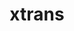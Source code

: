 ---
title: "xtrans"
layout: cache
categories: [package, develop]
meta: {"versions": ["1.3.5", "1.4.0"], "compilers": ["gcc@=11.1.0", "gcc@=11.3.0", "gcc@=7.3.1"], "oss": ["amzn2", "ubuntu20.04", "ubuntu22.04"], "platforms": ["linux"], "targets": ["aarch64", "neoverse_n1", "x86_64_v3"], "stacks": ["aws-isc", "aws-isc-aarch64", "data-vis-sdk", "e4s", "gpu-tests", "ml-linux-x86_64-rocm", "root"], "num_specs": 7, "num_specs_by_stack": {"aws-isc-aarch64": 2, "root": 7, "ml-linux-x86_64-rocm": 3, "aws-isc": 2, "e4s": 2, "gpu-tests": 2, "data-vis-sdk": 2}}
spec_details: [{"hash": "7dvsieixxlday5hay7bx5dbbeisi54jy", "compiler": "gcc@=7.3.1", "versions": ["1.4.0"], "os": "amzn2", "platform": "linux", "target": "aarch64", "variants": ["build_system=autotools"], "stacks": ["aws-isc-aarch64", "root"], "size": "-", "tarball": "https://binaries.spack.io/develop/build_cache/linux-amzn2-aarch64/gcc-7.3.1/xtrans-1.4.0/linux-amzn2-aarch64-gcc-7.3.1-xtrans-1.4.0-7dvsieixxlday5hay7bx5dbbeisi54jy.spack"}, {"hash": "s6jcunf4lg5k2jhb57o6wb4xcsb6tdvi", "compiler": "gcc@=7.3.1", "versions": ["1.4.0"], "os": "amzn2", "platform": "linux", "target": "neoverse_n1", "variants": ["build_system=autotools"], "stacks": ["aws-isc-aarch64", "root"], "size": "-", "tarball": "https://binaries.spack.io/develop/build_cache/linux-amzn2-neoverse_n1/gcc-7.3.1/xtrans-1.4.0/linux-amzn2-neoverse_n1-gcc-7.3.1-xtrans-1.4.0-s6jcunf4lg5k2jhb57o6wb4xcsb6tdvi.spack"}, {"hash": "7cxz6od5kieugokbbjnugcgjwhncs7vb", "compiler": "gcc@=7.3.1", "versions": ["1.4.0"], "os": "amzn2", "platform": "linux", "target": "x86_64_v3", "variants": ["build_system=autotools"], "stacks": ["ml-linux-x86_64-rocm", "aws-isc", "root"], "size": "-", "tarball": "https://binaries.spack.io/develop/build_cache/linux-amzn2-x86_64_v3/gcc-7.3.1/xtrans-1.4.0/linux-amzn2-x86_64_v3-gcc-7.3.1-xtrans-1.4.0-7cxz6od5kieugokbbjnugcgjwhncs7vb.spack"}, {"hash": "k7k2ndorbum2rdkijczskxz7to5nfhmg", "compiler": "gcc@=7.3.1", "versions": ["1.3.5"], "os": "amzn2", "platform": "linux", "target": "x86_64_v3", "variants": ["build_system=autotools"], "stacks": ["ml-linux-x86_64-rocm", "aws-isc", "root"], "size": "-", "tarball": "https://binaries.spack.io/develop/build_cache/linux-amzn2-x86_64_v3/gcc-7.3.1/xtrans-1.3.5/linux-amzn2-x86_64_v3-gcc-7.3.1-xtrans-1.3.5-k7k2ndorbum2rdkijczskxz7to5nfhmg.spack"}, {"hash": "wyunaxcmqbcacyh2qukkl2mcmisuwie7", "compiler": "gcc@=11.1.0", "versions": ["1.4.0"], "os": "ubuntu20.04", "platform": "linux", "target": "x86_64_v3", "variants": ["build_system=autotools"], "stacks": ["e4s", "root", "gpu-tests", "data-vis-sdk"], "size": "-", "tarball": "https://binaries.spack.io/develop/build_cache/linux-ubuntu20.04-x86_64_v3/gcc-11.1.0/xtrans-1.4.0/linux-ubuntu20.04-x86_64_v3-gcc-11.1.0-xtrans-1.4.0-wyunaxcmqbcacyh2qukkl2mcmisuwie7.spack"}, {"hash": "jri2e66uaso24oroht574vdqda3fbby5", "compiler": "gcc@=11.1.0", "versions": ["1.3.5"], "os": "ubuntu20.04", "platform": "linux", "target": "x86_64_v3", "variants": ["build_system=autotools"], "stacks": ["e4s", "root", "gpu-tests", "data-vis-sdk"], "size": "-", "tarball": "https://binaries.spack.io/develop/build_cache/linux-ubuntu20.04-x86_64_v3/gcc-11.1.0/xtrans-1.3.5/linux-ubuntu20.04-x86_64_v3-gcc-11.1.0-xtrans-1.3.5-jri2e66uaso24oroht574vdqda3fbby5.spack"}, {"hash": "vhjfpqzy4mqmaoqjjvsxqylqe73xywpp", "compiler": "gcc@=11.3.0", "versions": ["1.4.0"], "os": "ubuntu22.04", "platform": "linux", "target": "x86_64_v3", "variants": ["build_system=autotools"], "stacks": ["ml-linux-x86_64-rocm", "root"], "size": "-", "tarball": "https://binaries.spack.io/develop/build_cache/linux-ubuntu22.04-x86_64_v3/gcc-11.3.0/xtrans-1.4.0/linux-ubuntu22.04-x86_64_v3-gcc-11.3.0-xtrans-1.4.0-vhjfpqzy4mqmaoqjjvsxqylqe73xywpp.spack"}]
---